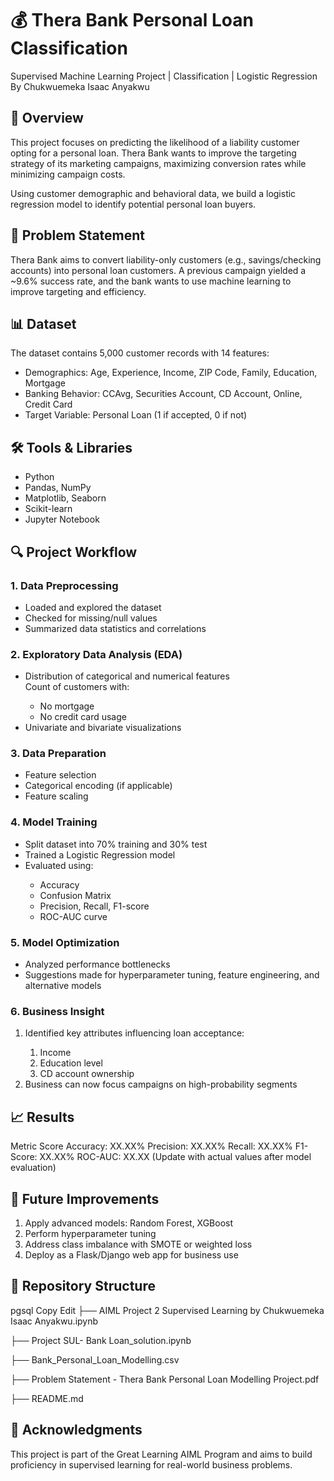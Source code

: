 # 💰 Thera Bank Personal Loan Classification
Supervised Machine Learning Project | Classification | Logistic Regression
By Chukwuemeka Isaac Anyakwu

## 📌 Overview
This project focuses on predicting the likelihood of a liability customer opting for a personal loan. Thera Bank wants to improve the targeting strategy of its marketing campaigns, maximizing conversion rates while minimizing campaign costs.

Using customer demographic and behavioral data, we build a logistic regression model to identify potential personal loan buyers.

## 🧠 Problem Statement
Thera Bank aims to convert liability-only customers (e.g., savings/checking accounts) into personal loan customers. A previous campaign yielded a ~9.6% success rate, and the bank wants to use machine learning to improve targeting and efficiency.

## 📊 Dataset
The dataset contains 5,000 customer records with 14 features:
<ul>
<li>Demographics: Age, Experience, Income, ZIP Code, Family, Education, Mortgage</li>

<li>Banking Behavior: CCAvg, Securities Account, CD Account, Online, Credit Card</li>

<li>Target Variable: Personal Loan (1 if accepted, 0 if not)</li>
</ul>

## 🛠️ Tools & Libraries
<ul>
<li>Python</li>

<li>Pandas, NumPy</li>

<li>Matplotlib, Seaborn</li>

<li>Scikit-learn</li>

<li>Jupyter Notebook</li>
</ul>

## 🔍 Project Workflow
### 1. Data Preprocessing
<ul>
<li>Loaded and explored the dataset</li>

<li>Checked for missing/null values</li>

<li>Summarized data statistics and correlations</li>
</ul>

### 2. Exploratory Data Analysis (EDA)

<ul>
<li>Distribution of categorical and numerical features</li>

</li>Count of customers with:</li>
<ul>
<li>No mortgage</li>

<li>No credit card usage</li>
</ul>
<li>Univariate and bivariate visualizations</li>
</ul>

### 3. Data Preparation
<ul>
<li>Feature selection</li>

<li>Categorical encoding (if applicable)</li>

<li>Feature scaling</li>
</ul>

### 4. Model Training
<ul>
<li>Split dataset into 70% training and 30% test</li>

<li>Trained a Logistic Regression model</li>

<li>Evaluated using:</li>
<ul>
<li>Accuracy</li>

<li>Confusion Matrix</li>

<li>Precision, Recall, F1-score</li>

<li>ROC-AUC curve</li>
</ul></ul>

### 5. Model Optimization
<ul>
<li>Analyzed performance bottlenecks</li>

<li>Suggestions made for hyperparameter tuning, feature engineering, and alternative models</li>
</ul>

### 6. Business Insight
<ol>
<li>Identified key attributes influencing loan acceptance:</li>
<ol>
<li>Income</li>

<li>Education level</li>

<li>CD account ownership</li>
</ol>
<li>Business can now focus campaigns on high-probability segments</li>
</ol>

## 📈 Results
Metric	                                Score
Accuracy:              	                XX.XX%
Precision:                            	XX.XX%
Recall:                                	XX.XX%
F1-Score:                              	XX.XX%
ROC-AUC:                              	XX.XX
(Update with actual values after model evaluation)

## 🚀 Future Improvements
<ol>
<li>Apply advanced models: Random Forest, XGBoost</li>

<li>Perform hyperparameter tuning</li>

<li>Address class imbalance with SMOTE or weighted loss</li>

<li>Deploy as a Flask/Django web app for business use</li>
</ol>

## 📂 Repository Structure
pgsql
Copy
Edit
├── AIML Project 2  Supervised Learning by Chukwuemeka Isaac Anyakwu.ipynb

├── Project SUL- Bank Loan_solution.ipynb

├── Bank_Personal_Loan_Modelling.csv

├── Problem Statement - Thera Bank Personal Loan Modelling Project.pdf

├── README.md

## 🙌 Acknowledgments
This project is part of the Great Learning AIML Program and aims to build proficiency in supervised learning for real-world business problems.

